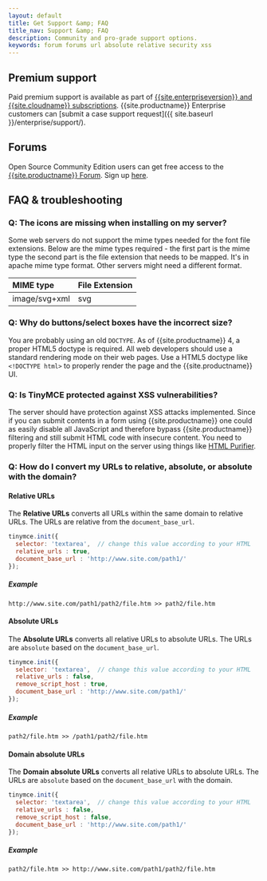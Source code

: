 ```yaml
---
layout: default
title: Get Support &amp; FAQ
title_nav: Support &amp; FAQ
description: Community and pro-grade support options.
keywords: forum forums url absolute relative security xss
---
```


## Premium support
Paid premium support is available as part of [{{site.enterpriseversion}} and {{site.cloudname}} subscriptions]({{site.pricingpage}}). {{site.productname}} Enterprise customers can [submit a case support request]({{ site.baseurl }}/enterprise/support/).


## Forums
Open Source Community Edition users can get free access to the [{{site.productname}} Forum](https://community.tiny.cloud/). Sign up [here](https://community.tiny.cloud/).


## FAQ & troubleshooting

### Q: The icons are missing when installing on my server?

Some web servers do not support the mime types needed for the font file extensions. Below are the mime types required - the first part is the mime type the second part is the file extension that needs to be mapped. It's in apache mime type format. Other servers might need a different format.

| MIME type                     | File Extension |
|:------------------------------|:---------------|
| image/svg+xml                 | svg  |

### Q: Why do buttons/select boxes have the incorrect size?

You are probably using an old `DOCTYPE`. As of {{site.productname}} 4, a proper HTML5 doctype is required. All web developers should use a standard rendering mode on their web pages. Use a HTML5 doctype like `<!DOCTYPE html>` to properly render the page and the {{site.productname}} UI.

### Q: Is TinyMCE protected against XSS vulnerabilities?

The server should have protection against XSS attacks implemented. Since if you can submit contents in a form using {{site.productname}} one could as easily disable all JavaScript and therefore bypass {{site.productname}} filtering and still submit HTML code with insecure content. You need to properly filter the HTML input on the server using things like [HTML Purifier](http://htmlpurifier.org/).

### Q: How do I convert my URLs to relative, absolute, or absolute with the domain?

#### Relative URLs

The **Relative URLs** converts all URLs within the same domain to relative URLs. The URLs are relative from the `document_base_url`.

```js
tinymce.init({
  selector: 'textarea',  // change this value according to your HTML
  relative_urls : true,
  document_base_url : 'http://www.site.com/path1/'
});
```

##### Example

`http://www.site.com/path1/path2/file.htm >> path2/file.htm`

#### Absolute URLs

The **Absolute URLs** converts all relative URLs to absolute URLs. The URLs are `absolute` based on the `document_base_url`.

```js
tinymce.init({
  selector: 'textarea',  // change this value according to your HTML
  relative_urls : false,
  remove_script_host : true,
  document_base_url : 'http://www.site.com/path1/'
});
```

##### Example

`path2/file.htm >> /path1/path2/file.htm`

#### Domain absolute URLs

The **Domain absolute URLs** converts all relative URLs to absolute URLs. The URLs are `absolute` based on the `document_base_url` with the domain.

```js
tinymce.init({
  selector: 'textarea',  // change this value according to your HTML
  relative_urls : false,
  remove_script_host : false,
  document_base_url : 'http://www.site.com/path1/'
});
```

##### Example

`path2/file.htm >> http://www.site.com/path1/path2/file.htm`
